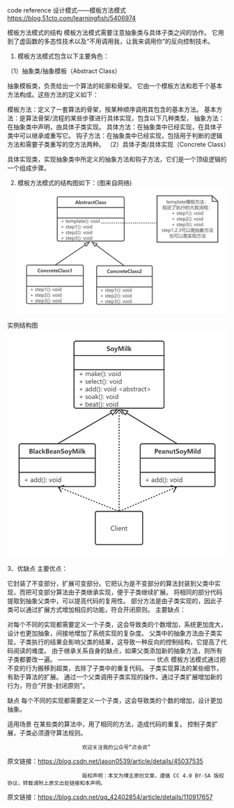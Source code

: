 
code reference
设计模式——模板方法模式
https://blog.51cto.com/learningfish/5406974



模板方法模式的结构
模板方法模式需要注意抽象类与具体子类之间的协作。
它用到了虚函数的多态性技术以及“不用调用我，让我来调用你”的反向控制技术。

1. 模板方法模式包含以下主要角色：

（1）抽象类/抽象模板（Abstract Class）

抽象模板类，负责给出一个算法的轮廓和骨架。
它由一个模板方法和若干个基本方法构成。这些方法的定义如下：

模板方法：定义了一套算法的骨架，按某种顺序调用其包含的基本方法。
基本方法：是算法骨架/流程的某些步骤进行具体实现，包含以下几种类型，
抽象方法：在抽象类中声明，由具体子类实现。
具体方法：在抽象类中已经实现，在具体子类中可以继承或重写它。
钩子方法：在抽象类中已经实现，包括用于判断的逻辑方法和需要子类重写的空方法两种。
（2）具体子类/具体实现（Concrete Class）

具体实现类，实现抽象类中所定义的抽象方法和钩子方法，它们是一个顶级逻辑的一个组成步骤。

2. 模板方法模式的结构图如下：(图来自网络)
 ![img_2.png](img_2.png)

实例结构图
![img_3.png](img_3.png)

3、优缺点
主要优点：

它封装了不变部分，扩展可变部分。它把认为是不变部分的算法封装到父类中实现，而把可变部分算法由子类继承实现，便于子类继续扩展。
将相同的部分代码提取到抽象父类中，可以提高代码的复用性。
部分方法是由子类实现的，因此子类可以通过扩展方式增加相应的功能，符合开闭原则。
主要缺点：

对每个不同的实现都需要定义一个子类，这会导致类的个数增加，系统更加庞大，设计也更加抽象，间接地增加了系统实现的复杂度。
父类中的抽象方法由子类实现，子类执行的结果会影响父类的结果，这导致一种反向的控制结构，它提高了代码阅读的难度。
由于继承关系自身的缺点，如果父类添加新的抽象方法，则所有子类都要改一遍。
————————————————
优点
模板方法模式通过把不变的行为搬移到超类，去除了子类中的重复代码。
子类实现算法的某些细节，有助于算法的扩展。
通过一个父类调用子类实现的操作，通过子类扩展增加新的行为，符合“开放-封闭原则”。

缺点
每个不同的实现都需要定义一个子类，这会导致类的个数的增加，设计更加抽象。

适用场景
在某些类的算法中，用了相同的方法，造成代码的重复。
控制子类扩展，子类必须遵守算法规则。

                            欢迎关注我的公众号“贞会说”

原文链接：https://blog.csdn.net/jason0539/article/details/45037535

                            版权声明：本文为博主原创文章，遵循 CC 4.0 BY-SA 版权协议，转载请附上原文出处链接和本声明。

原文链接：https://blog.csdn.net/qq_42402854/article/details/110917657